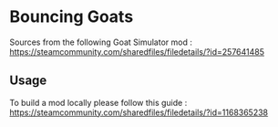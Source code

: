 # Bouncing Goats

Sources from the following Goat Simulator mod : https://steamcommunity.com/sharedfiles/filedetails/?id=257641485

## Usage

To build a mod locally please follow this guide : https://steamcommunity.com/sharedfiles/filedetails/?id=1168365238